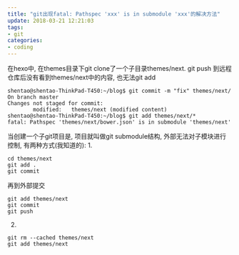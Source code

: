 ```yaml
---
title: "git出现fatal: Pathspec 'xxx' is in submodule 'xxx'的解决方法"
update: 2018-03-21 12:21:03
tags: 
- git
categories:
- coding
---
```


在hexo中, 在themes目录下git clone了一个子目录themes/next. git push 到远程仓库后没有看到themes/next中的内容, 也无法git add
```shell
shentao@shentao-ThinkPad-T450:~/blog$ git commit -m "fix" themes/next/
On branch master
Changes not staged for commit:
        modified:   themes/next (modified content)
shentao@shentao-ThinkPad-T450:~/blog$ git add themes/next/*
fatal: Pathspec 'themes/next/bower.json' is in submodule 'themes/next'
```
当创建一个子git项目是, 项目就叫做git submodule结构, 外部无法对子模块进行控制, 有两种方式(我知道的):
1.
```shell
cd themes/next
git add .
git commit
```
再到外部提交
``` shell
git add themes/next
git commit
git push
```

2.
```shell
git rm --cached themes/next  
git add themes/next
```



